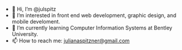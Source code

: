 - 👋 Hi, I’m @julspitz
- 👀 I’m interested in front end web development, graphic design, and mobile develoment.
- 🌱 I’m currently learning Computer Information Systems at Bentley University.
- 📫 How to reach me: julianaspitzner@gmail.com

<!---
julspitz/julspitz is a ✨ special ✨ repository because its `README.md` (this file) appears on your GitHub profile.
You can click the Preview link to take a look at your changes.
--->
